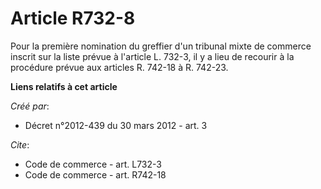 # Article R732-8

Pour la première nomination du greffier d'un tribunal mixte de commerce inscrit sur la liste prévue à l'article L. 732-3, il
y a lieu de recourir à la procédure prévue aux articles R. 742-18 à R. 742-23.

**Liens relatifs à cet article**

_Créé par_:

  - Décret n°2012-439 du 30 mars 2012 - art. 3

_Cite_:

  - Code de commerce - art. L732-3
  - Code de commerce - art. R742-18

